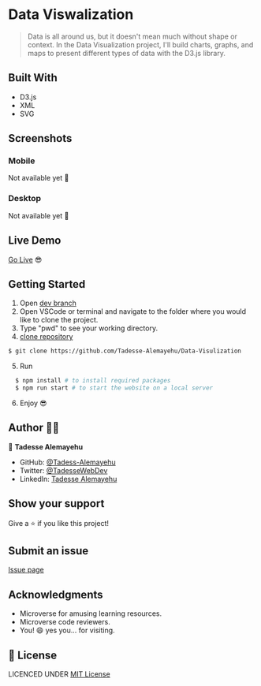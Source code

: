 # Data Viswalization

> Data is all around us, but it doesn't mean much without shape or context. In the Data Visualization project, I'll build charts, graphs, and maps to present different types of data with the D3.js library.

## Built With

- D3.js
- XML
- SVG

## Screenshots

### Mobile

Not available yet 🙂

### Desktop

Not available yet 🙂

## Live Demo

[Go Live](#) 😎

## Getting Started

1. Open [dev branch](https://github.com/Tadesse-Alemayehu//Data-Visulization)
2. Open VSCode or terminal and navigate to the folder where you would like to clone the project.
3. Type "pwd" to see your working directory.
4. [clone repository](https://github.com/Tadesse-Alemayehu/Data-Visulization)

```bash
$ git clone https://github.com/Tadesse-Alemayehu/Data-Visulization
```

5. Run

```bash
  $ npm install # to install required packages
  $ npm run start # to start the website on a local server
```

6. Enjoy 😎

## Author 👱‍♂️

👤 **Tadesse Alemayehu**

- GitHub: [@Tadess-Alemayehu](https://github.com/Tadesse-Alemayehu)
- Twitter: [@TadesseWebDev](https://twitter.com/TadesseWebDev)
- LinkedIn: [Tadesse Alemayehu](https://www.linkedin.com/in/tadesse-alemayehu-60141a221/)

## Show your support

Give a ⭐️ if you like this project!

## Submit an issue

[Issue page](https://github.com/Tadesse-Alemayehu/weather-now//Data-Visulization)

## Acknowledgments

- Microverse for amusing learning resources.
- Microverse code reviewers.
- You! 😄 yes you... for visiting.

## 📝 License

LICENCED UNDER [MIT License](LICENSE)
